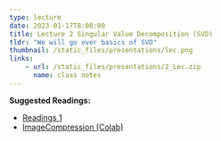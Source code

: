 ```yaml
---
type: lecture
date: 2023-01-17T8:00:00
title: Lecture 2 Singular Value Decomposition (SVD)
tldr: "We will go over basics of SVD"
thumbnail: /static_files/presentations/lec.png
links: 
    - url: /static_files/presentations/2_Lec.zip
      name: class notes
---
```


**Suggested Readings:**
- [Readings 1](https://www.cs.cmu.edu/~venkatg/teaching/CStheory-infoage/book-chapter-4.pdf)
- [ImageCompression (Colab)](https://colab.research.google.com/drive/1FLgXrWW7dc7d4o7QXqTkIjg86UvvT18p?usp=sharing)

